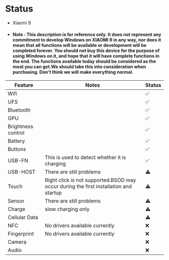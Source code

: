# Status
- Xiaomi 9
- #### Note : This description is for reference only. It does not represent any commitment to develop Windows on XIAOMI 9 in any way, nor does it mean that all functions will be available or development will be completed forever. You should not buy this device for the purpose of using Windows on it, and hope that it will have complete functions in the end. The functions available today should be considered as the most you can get.We should take this into consideration when purchasing. Don't think we will make everything normal.

| Feature                | Notes                                                                                   | Status         |
|------------------------|-----------------------------------------------------------------------------------------|----------------|
| Wifi                   |                                                                                         | ✅            |
| UFS                    |                                                                                         | ✅            |
| Bluetooth              |                                                                                         | ✅            |
| GPU                    |                                                                                         | ✅            |
| Brightness control     |                                                                                         | ✅            |
| Battery                |                                                                                         | ✅            |
| Buttons                |                                                                                         | ✅            |
| USB-FN                 | This is used to detect whether it is charging                                           | ✅            |
| USB-HOST               | There are still problems                                                                | ⚠️            |
| Touch                  | Right click is not supported.BSOD may occur during the first installation and startup   | ⚠️            |
| Sensor                 | There are still problems                                                                | ⚠️            |
| Charge                 | slow charging only                                                                      | ⚠️            |
| Cellular Data          |                                                                                         | ⚠️            |
| NFC                    | No drivers available currently                                                          | ❌            |
| Fingerprint            | No drivers available currently                                                          | ❌            |
| Camera                 |                                                                                         | ❌            |
| Audio                  |                                                                                         | ❌            |
